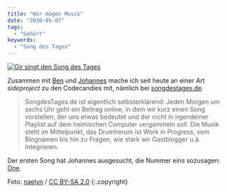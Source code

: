 ```yaml
---
title: "Wir mögen Musik"
date: "2010-05-07"
tags:
  - "Gehört"
keywords:
  - "Song des Tages"
---
```


[![Gir singt den Song des Tages](/images/codecandies/5471965_2cbe398de9_o-620x465.jpg)](http://songdestages.de "Song des Tages")

Zusammen mit [Ben](http://anmutunddemut.de) und [Johannes](http://www.kopfzeiler.org/) mache ich seit heute an einer Art _sideproject_ zu den Codecandies mit, nämlich bei [songdestages.de](http://songdestages.de/).

> SongdesTages.de ist eigentlich selbsterklärend: Jeden Morgen um sechs Uhr geht ein Beitrag online, in dem wir kurz einen Song vorstellen, der uns etwas bedeutet und der nicht in irgendeiner Playlist auf dem heimischen Computer vergammeln soll. Die Musik steht im Mittelpunkt, das Drumherum ist Work in Progress, vom Blognamen bis hin zu Fragen, wie stark wir Gastblogger u.ä. Integrieren.

Der ersten Song hat Johannes ausgesucht, die Nummer eins sozusagen: [One](http://songdestages.de/2010/05/07/one/).

Foto: [naelyn](http://www.flickr.com/photos/naelyn/) / [CC BY-SA 2.0](http://creativecommons.org/licenses/by-sa/2.0/) {:.copyright}
